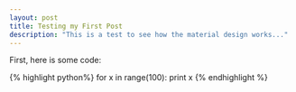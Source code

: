 ```yaml
---
layout: post
title: Testing my First Post
description: "This is a test to see how the material design works..."
---
```


First, here is some code:

{% highlight python%}
for x in range(100):
    print x
{% endhighlight %}

